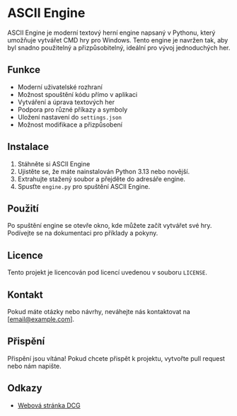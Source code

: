 # ASCII Engine

ASCII Engine je moderní textový herní engine napsaný v Pythonu, který umožňuje vytvářet CMD hry pro Windows. Tento engine je navržen tak, aby byl snadno použitelný a přizpůsobitelný, ideální pro vývoj jednoduchých her.

## Funkce

- Moderní uživatelské rozhraní
- Možnost spouštění kódu přímo v aplikaci
- Vytváření a úprava textových her
- Podpora pro různé příkazy a symboly
- Uložení nastavení do `settings.json`
- Možnost modifikace a přizpůsobení

## Instalace

1. Stáhněte si ASCII Engine
2. Ujistěte se, že máte nainstalován Python 3.13 nebo novější.
3. Extrahujte stažený soubor a přejděte do adresáře engine.
4. Spusťte `engine.py` pro spuštění ASCII Engine.

## Použití

Po spuštění engine se otevře okno, kde můžete začít vytvářet své hry. Podívejte se na dokumentaci pro příklady a pokyny.

## Licence

Tento projekt je licencován pod licencí uvedenou v souboru `LICENSE`.

## Kontakt

Pokud máte otázky nebo návrhy, neváhejte nás kontaktovat na [email@example.com].

## Přispění

Přispění jsou vítána! Pokud chcete přispět k projektu, vytvořte pull request nebo nám napište.

## Odkazy

- [Webová stránka DCG](https://gamejolt.com/@DarkCraftG)
